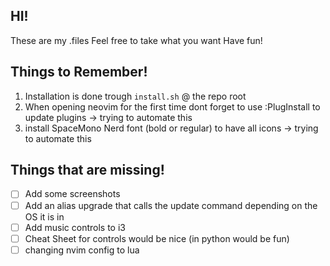 ## HI!
These are my .files
Feel free to take what you want 
Have fun!

## Things to Remember!
1. Installation is done trough `install.sh` @ the repo root
2. When opening neovim for the first time dont forget to use :PlugInstall to update plugins -> trying to automate this
3. install SpaceMono Nerd font (bold or regular) to have all icons -> trying to automate this 


## Things that are missing!

- [ ] Add some screenshots
- [ ] Add an alias upgrade that calls the update command depending on the OS it is in
- [ ] Add music controls to i3
- [ ] Cheat Sheet for controls would be nice (in python would be fun)
- [ ] changing nvim config to lua
